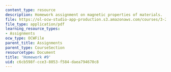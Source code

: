 ```yaml
---
content_type: resource
description: Homework assignment on magnetic properties of materials.
file: https://ol-ocw-studio-app-production.s3.amazonaws.com/courses/3-23-electrical-optical-and-magnetic-properties-of-materials-fall-2007/c6cb598fcce38053f584daea794670c8_ps9.pdf
file_type: application/pdf
learning_resource_types:
- Assignments
ocw_type: OCWFile
parent_title: Assignments
parent_type: CourseSection
resourcetype: Document
title: 'Homework #9'
uid: c6cb598f-cce3-8053-f584-daea794670c8
---
```

